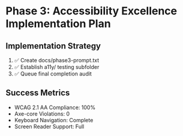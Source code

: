 # Phase 3: Accessibility Excellence Implementation Plan

## Implementation Strategy

1. ✅ Create docs/phase3-prompt.txt
2. ✅ Establish a11y/ testing subfolder
3. ✅ Queue final completion audit

## Success Metrics

- WCAG 2.1 AA Compliance: 100%
- Axe-core Violations: 0
- Keyboard Navigation: Complete
- Screen Reader Support: Full
